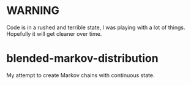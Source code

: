 # WARNING

Code is in a rushed and terrible state, I was playing with a lot of things.
Hopefully it will get cleaner over time.

# blended-markov-distribution
My attempt to create Markov chains with continuous state.


